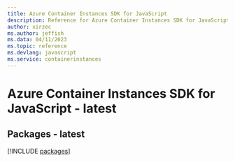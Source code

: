 ```yaml
---
title: Azure Container Instances SDK for JavaScript
description: Reference for Azure Container Instances SDK for JavaScript
author: xirzec
ms.author: jeffish
ms.data: 04/11/2023
ms.topic: reference
ms.devlang: javascript
ms.service: containerinstances
---
```

# Azure Container Instances SDK for JavaScript - latest
## Packages - latest
[!INCLUDE [packages](container-instances-index.md)]
